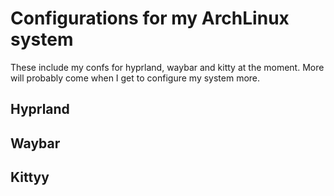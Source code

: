 # Configurations for my ArchLinux system
These include my confs for hyprland, waybar and kitty at the moment. More will probably come when I get to configure my system more.

## Hyprland


## Waybar


## Kittyy
